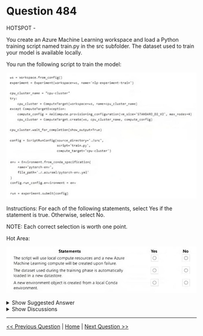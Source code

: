 # Question 484

HOTSPOT -

You create an Azure Machine Learning workspace and load a Python training script named train.py in the src subfolder. The dataset used to train your model is available locally.

You run the following script to train the model:

![Question Image](images/q484_q_0045500001.jpg)

Instructions: For each of the following statements, select Yes if the statement is true. Otherwise, select No.

NOTE: Each correct selection is worth one point.

Hot Area:

![Question Image](images/q484_q_0045600001.jpg)

<details>
  <summary>Show Suggested Answer</summary>

  <img src="images/q484_ans_0_0045600002.jpg" alt="Answer Image"><br>

</details>

<details>
  <summary>Show Discussions</summary>

<blockquote><p><strong>JTWang</strong> <code>(Thu 25 Apr 2024 07:28)</code> - <em>Upvotes: 7</em></p><p>My answer:  
1.N 
2.N 
3.N  (use build_local function to create local env)

https://learn.microsoft.com/en-us/python/api/azureml-core/azureml.core.environment(class)?view=azure-ml-p</p></blockquote>
<blockquote><p><strong>BTAB</strong> <code>(Sun 14 Jul 2024 11:48)</code> - <em>Upvotes: 1</em></p><p>Yes, that&#x27;s correct.</p></blockquote>
<blockquote><p><strong>AzureJobsTillRetire</strong> <code>(Sat 10 Aug 2024 18:56)</code> - <em>Upvotes: 2</em></p><p>The first box is No because when you use your local computer for training, there is no need to create a compute target.

https://learn.microsoft.com/en-us/azure/machine-learning/v1/how-to-attach-compute-targets#local-computer</p></blockquote>
<blockquote><p><strong>Tommo565</strong> <code>(Sat 28 Sep 2024 11:49)</code> - <em>Upvotes: 1</em></p><p>N, N, N is correct</p></blockquote>
<blockquote><p><strong>claps92</strong> <code>(Sun 10 Mar 2024 14:10)</code> - <em>Upvotes: 3</em></p><p>isn&#x27;t 1)N 2)N 3)Y?</p></blockquote>

</details>

---

[<< Previous Question](question_483.md) | [Home](/index.md) | [Next Question >>](question_485.md)
